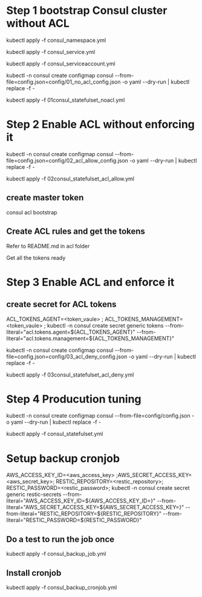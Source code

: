 # Step 1 bootstrap Consul cluster without ACL

kubectl apply -f consul_namespace.yml

kubectl apply -f consul_service.yml

kubectl apply -f consul_serviceaccount.yml

kubectl -n consul create configmap consul --from-file=config.json=config/01_no_acl_config.json -o yaml --dry-run | kubectl replace -f -

kubectl apply -f 01consul_statefulset_noacl.yml

# Step 2 Enable ACL without enforcing it

kubectl -n consul create configmap consul --from-file=config.json=config/02_acl_allow_config.json -o yaml --dry-run | kubectl replace -f -

kubectl apply -f 02consul_statefulset_acl_allow.yml

## create master token

consul acl bootstrap

## Create ACL rules and get the tokens

Refer to README.md in acl folder

Get all the tokens ready

# Step 3 Enable ACL and enforce it

## create secret for ACL tokens
ACL_TOKENS_AGENT=<token_vaule> ; ACL_TOKENS_MANAGEMENT=<token_vaule> ; kubectl -n consul create secret generic tokens --from-literal="acl.tokens.agent=${ACL_TOKENS_AGENT}" --from-literal="acl.tokens.management=${ACL_TOKENS_MANAGEMENT}"

kubectl -n consul create configmap consul --from-file=config.json=config/03_acl_deny_config.json -o yaml --dry-run | kubectl replace -f -

kubectl apply -f 03consul_statefulset_acl_deny.yml

# Step 4 Producution tuning

kubectl -n consul create configmap consul --from-file=config/config.json -o yaml --dry-run | kubectl replace -f -

kubectl apply -f consul_statefulset.yml

# Setup backup cronjob

AWS_ACCESS_KEY_ID=<aws_access_key> ;AWS_SECRET_ACCESS_KEY=<aws_secret_key>; RESTIC_REPOSITORY=<restic_repository>; RESTIC_PASSWORD=<restic_password>; kubectl -n consul create secret generic restic-secrets --from-literal="AWS_ACCESS_KEY_ID=${AWS_ACCESS_KEY_ID=}" --from-literal="AWS_SECRET_ACCESS_KEY=${AWS_SECRET_ACCESS_KEY=}" --from-literal="RESTIC_REPOSITORY=${RESTIC_REPOSITORY}" --from-literal="RESTIC_PASSWORD=${RESTIC_PASSWORD}"

## Do a test to run the job once
kubectl apply -f consul_backup_job.yml

## Install cronjob
kubectl apply -f consul_backup_cronjob.yml
